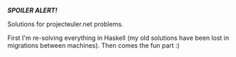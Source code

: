 ***SPOILER ALERT!***

Solutions for projecteuler.net problems.

First I'm re-solving everything in Haskell (my old solutions have been lost in migrations between machines). Then comes the fun part :)
